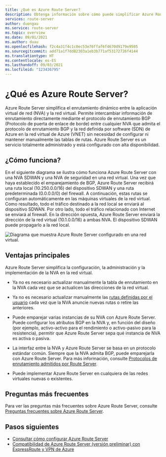 ```yaml
---
title: ¿Qué es Azure Route Server?
description: Obtenga información sobre cómo puede simplificar Azure Route Server el enrutamiento entre la aplicación virtual de red (NVA) y la red virtual.
services: route-server
author: duongau
ms.service: route-server
ms.topic: overview
ms.date: 09/01/2021
ms.author: duau
ms.openlocfilehash: f2c4a31f4c1c0ec53e76ffaf6f4670d9179e9505
ms.sourcegitcommit: add71a1f7dd82303a1eb3b771af53172726f4144
ms.translationtype: HT
ms.contentlocale: es-ES
ms.lasthandoff: 09/03/2021
ms.locfileid: "123436795"
---
```

# <a name="what-is-azure-route-server"></a>¿Qué es Azure Route Server? 

Azure Route Server simplifica el enrutamiento dinámico entre la aplicación virtual de red (NVA) y la red virtual. Permite intercambiar información de enrutamiento directamente mediante el protocolo de enrutamiento BGP (Protocolo de puerta de enlace de borde) entre cualquier NVA que admita el protocolo de enrutamiento BGP y la red definida por software (SDN) de Azure en la red virtual de Azure (VNET) sin necesidad de configurar ni mantener manualmente las tablas de rutas. Azure Route Server es un servicio totalmente administrado y está configurado con alta disponibilidad.

## <a name="how-does-it-work"></a>¿Cómo funciona?

En el siguiente diagrama se ilustra cómo funciona Azure Route Server con una NVA SDWAN y una NVA de seguridad en una red virtual. Una vez que haya establecido el emparejamiento de BGP, Azure Route Server recibirá una ruta local (10.250.0.0/16) del dispositivo SDWAN y una ruta predeterminada (0.0.0.0/0) del firewall. A continuación, estas rutas se configuran automáticamente en las máquinas virtuales de la red virtual. Como resultado, todo el tráfico destinado a la red local se enviará al dispositivo SDWAN. Por otro lado, todo el tráfico relacionado con Internet se enviará al firewall. En la dirección opuesta, Azure Route Server enviará la dirección de la red virtual (10.1.0.0/16) a ambas NVA. El dispositivo SDWAN puede propagarlo a la red local.

![Diagrama que muestra Azure Route Server configurado en una red virtual.](./media/overview/route-server-overview.png)

## <a name="key-benefits"></a>Ventajas principales 

Azure Route Server simplifica la configuración, la administración y la implementación de la NVA en la red virtual.  

* Ya no es necesario actualizar manualmente la tabla de enrutamiento en la NVA cada vez que se actualicen las direcciones de la red virtual. 

* Ya no es necesario actualizar manualmente las [rutas definidas por el usuario](../virtual-network/virtual-networks-udr-overview.md) cada vez que la NVA anuncie nuevas rutas o retire las anteriores. 

* Puede emparejar varias instancias de su NVA con Azure Route Server. Puede configurar los atributos BGP en la NVA y, en función del diseño (por ejemplo, activo-activo para el rendimiento o activo-pasivo para la resistencia), permitir que Azure Route Server sepa qué instancia de NVA es activa o pasiva. 

* La interfaz entre la NVA y Azure Route Server se basa en un protocolo estándar común. Siempre que la NVA admita BGP, puede emparejarla con Azure Route Server. Para más información, consulte [Protocolos de enrutamiento admitidos por Route Server](route-server-faq.md#protocol).

* Puede implementar Azure Route Server en cualquiera de las redes virtuales nuevas o existentes. 

## <a name="faq"></a>Preguntas más frecuentes

Para ver las preguntas más frecuentes sobre Azure Route Server, consulte [Preguntas frecuentes sobre Azure Route Server](route-server-faq.md).

## <a name="next-steps"></a>Pasos siguientes

- [Consultar cómo configurar Azure Route Server](quickstart-configure-route-server-powershell.md)
- [Compatibilidad de Azure Route Server (versión preliminar) con ExpressRoute y VPN de Azure](expressroute-vpn-support.md)
